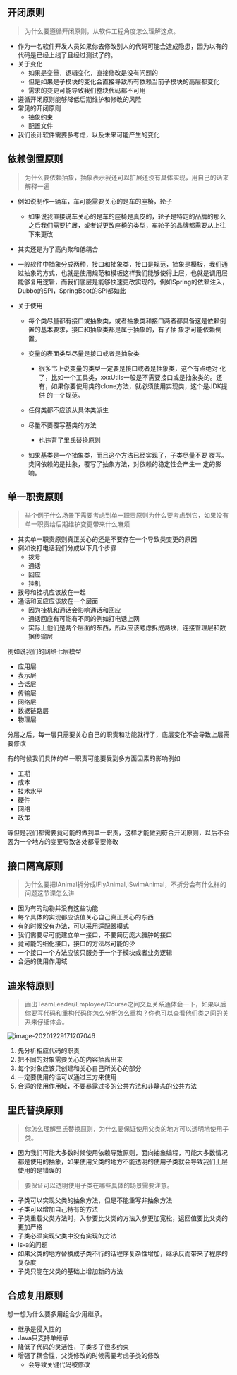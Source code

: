 

## 开闭原则

> 为什么要遵循开闭原则，从软件工程角度怎么理解这点。
>

- 作为一名软件开发人员如果你去修改别人的代码可能会造成隐患，因为以有的代码是已经上线了且经过测试了的。
- 关于变化
  - 如果是变量，逻辑变化，直接修改是没有问题的
  - 但是如果是子模块的变化会直接导致所有依赖当前子模块的高层都变化
  - 需求的变更可能导致我们整块代码都不可用
- 遵循开闭原则能够降低后期维护和修改的风险
- 常见的开闭原则
  - 抽象约束
  - 配置文件
- 我们设计软件需要多考虑，以及未来可能产生的变化



## 依赖倒置原则

> 为什么要依赖抽象，抽象表示我还可以扩展还没有具体实现，用自己的话来解释一遍
>

- 例如说制作一辆车，车可能需要关心的是车的座椅，轮子
  
  - 如果说我直接说车关心的是车的座椅是真皮的，轮子是特定的品牌的那么之后我们需要扩展，或者说更改座椅的类型，车轮子的品牌都需要从上往下来更改
  
- 其实还是为了高内聚和低耦合

- 一般软件中抽象分成两种，接口和抽象类，接口是规范，抽象是模板，我们通过抽象的方式，也就是使用规范和模板这样我们能够使得上层，也就是调用层能够复用逻辑，而我们底层是能够快速更改实现的，例如Spring的依赖注入，Dubbo的SPI，SpringBoot的SPI都如此

- 关于使用

  - 每个类尽量都有接口或抽象类，或者抽象类和接口两者都具备这是依赖倒置的基本要求，接口和抽象类都是属于抽象的，有了抽 象才可能依赖倒置。
  - 变量的表面类型尽量是接口或者是抽象类
    - 很多书上说变量的类型一定要是接口或者是抽象类，这个有点绝对 化了，比如一个工具类，xxxUtils一般是不需要接口或是抽象类的。还 有，如果你要使用类的clone方法，就必须使用实现类，这个是JDK提供 的一个规范。
  - 任何类都不应该从具体类派生

  - 尽量不要覆写基类的方法
    - 也违背了里氏替换原则
  - 如果基类是一个抽象类，而且这个方法已经实现了，子类尽量不要 覆写。类间依赖的是抽象，覆写了抽象方法，对依赖的稳定性会产生一 定的影响。

## 单一职责原则

> 举个例子什么场景下需要考虑到单一职责原则为什么要考虑到它，如果没有单一职责给后期维护变更带来什么麻烦
>

- 其实单一职责原则真正关心的还是不要存在一个导致类变更的原因
- 例如说打电话我们分成以下几个步骤
  - 拨号
  - 通话
  - 回应
  - 挂机
- 拨号和挂机应该放在一起
- 通话和回应应该放在一个层面
  - 因为挂机和通话会影响通话和回应
  - 通话回应有可能有不同的例如打电话上网
  - 实际上他们是两个层面的东西，所以应该考虑拆成两块，连接管理层和数据传输层

例如说我们的网络七层模型

- 应用层
- 表示层
- 会话层
- 传输层
- 网络层
- 数据链路层
- 物理层

分层之后，每一层只需要关心自己的职责和功能就行了，底层变化不会导致上层需要修改

有的时候我们具体的单一职责可能要受到多方面因素的影响例如

- 工期
- 成本
- 技术水平
- 硬件
- 网络
- 政策

等但是我们都需要竟可能的做到单一职责，这样才能做到符合开闭原则，以后不会因为一个地方的变更导致各处都需要修改



## 接口隔离原则

> 为什么要把IAnimal拆分成IFlyAnimal,ISwimAnimal，不拆分会有什么样的问题这节课怎么讲

- 因为有的动物并没有这些功能
- 每个具体的实现都应该值关心自己真正关心的东西
- 有的时候没有办法，可以采用适配器模式
- 我们需要尽可能建立单一接口，不要简历庞大臃肿的接口
- 竟可能的细化接口，接口的方法尽可能的少
- 一个接口一个方法应该只服务于一个子模块或者业务逻辑
- 合适的使用作用域

## 迪米特原则

> 画出TeamLeader/Employee/Course之间交互关系通体会一下，如果以后你要写代码和重构代码你怎么分析怎么重构？你也可以查看他们类之间的关系来仔细体会。

![image-20201229171207046](https://zzy0-0.oss-cn-shanghai.aliyuncs.com/blog/2021-01-03-084521.png)

1. 先分析相应代码的职责
2. 把不同的对象需要关心的内容抽离出来
3. 每个对象应该只创建和关心自己所关心的部分
4. 一定要使用的话可以通过三方来使用
5. 合适的使用作用域，不要暴露过多的公共方法和非静态的公共方法

## 里氏替换原则

> 你怎么理解里氏替换原则，为什么要保证使用父类的地方可以透明地使用子类。

- 因为我们可能大多数时候使用依赖导致原则，面向抽象编程，可能大多数情况都是使用的抽象，如果使用父类的地方不能透明的使用子类就会导致我们上层使用的是错误的

> 要保证可以透明使用子类在哪些具体的场景需要注意。

- 子类可以实现父类的抽象方法，但是不能重写非抽象方法
- 子类可以增加自己特有的方法
- 子类重载父类方法时，入参要比父类的方法入参更加宽松，返回值要比父类的更加严格
- 子类必须实现父类中没有实现的方法
- is-a的问题
- 如果父类的地方替换成子类不行的话程序复杂性增加，继承反而带来了程序的复杂度
- 子类只能在父类的基础上增加新的方法

## 合成复用原则

想一想为什么要多用组合少用继承。

- 继承是侵入性的
- Java只支持单继承
- 降低了代码的灵活性，子类多了很多约束
- 增强了耦合性，父类修改的时候需要考虑子类的修改
  - 会导致关键代码被修改

